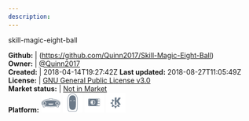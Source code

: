 ```yaml
---
description: 
---
```

skill-magic-eight-ball



**Github:** | (https://github.com/Quinn2017/Skill-Magic-Eight-Ball)  
**Owner:** | [@Quinn2017](https://github.com/Quinn2017)  
**Created:** | 2018-04-14T19:27:42Z  **Last updated:** 2018-08-27T11:05:49Z  
**License:** | [GNU General Public License v3.0](https://api.github.com/licenses/gpl-3.0)  
**Market status:** | [Not in Market](https://market.mycroft.ai/skill/)  
**Platform:**   ![](.gitbook/assets/mark-1-icon.png)  ![](.gitbook/assets/mark-2-icon.png)  ![](.gitbook/assets/picroft-icon.png)  ![](.gitbook/assets/kde.png)   
